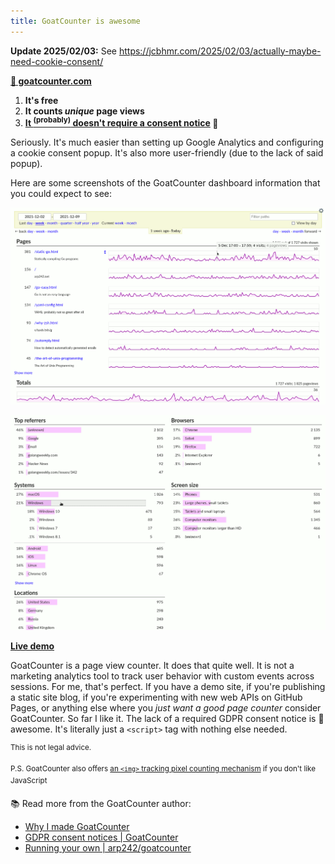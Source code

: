 ```yaml
---
title: GoatCounter is awesome
---
```


**Update 2025/02/03:** See https://jcbhmr.com/2025/02/03/actually-maybe-need-cookie-consent/

**[🐐 goatcounter.com](https://www.goatcounter.com/)**

1. **It's free**
2. **It counts _unique_ page views**
3. **[It <sup>(probably)</sup> doesn't require a consent notice](https://www.goatcounter.com/help/gdpr) 🎉**

Seriously. It's much easier than setting up Google Analytics and configuring a cookie consent popup. It's also more user-friendly (due to the lack of said popup).

Here are some screenshots of the GoatCounter dashboard information that you could expect to see:

![image](/media/2024-11-04-001.png)

![image](/media/2024-11-04-002.png)

[**Live demo**](https://stats.arp242.net/)

GoatCounter is a page view counter. It does that quite well. It is not a marketing analytics tool to track user behavior with custom events across sessions. For me, that's perfect. If you have a demo site, if you're publishing a static site blog, if you're experimenting with new web APIs on GitHub Pages, or anything else where you _just want a good page counter_ consider GoatCounter. So far I like it. The lack of a required GDPR consent notice is 🤩awesome. It's literally just a `<script>` tag with nothing else needed.

<sup>This is not legal advice.</sup>

<sup>P.S. GoatCounter also offers [an `<img>` tracking pixel counting mechanism](https://www.goatcounter.com/help/pixel) if you don't like JavaScript</sup>

📚 Read more from the GoatCounter author:

- [Why I made GoatCounter](https://www.goatcounter.com/why)
- [GDPR consent notices | GoatCounter](https://www.goatcounter.com/help/gdpr)
- [Running your own | arp242/goatcounter](https://github.com/arp242/goatcounter?tab=readme-ov-file#running-your-own)
